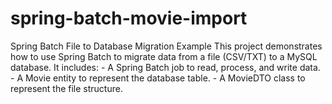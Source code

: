 # spring-batch-movie-import
Spring Batch File to Database Migration Example  This project demonstrates how to use Spring Batch to migrate data from a file (CSV/TXT) to a MySQL database. It includes: - A Spring Batch job to read, process, and write data. - A Movie entity to represent the database table. - A MovieDTO class to represent the file structure.
